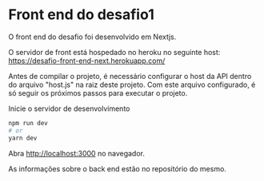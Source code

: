# Front end do desafio1

O front end do desafio foi desenvolvido em Nextjs.

O servidor de front está hospedado no heroku no seguinte host: https://desafio-front-end-next.herokuapp.com/

Antes de compilar o projeto, é necessário configurar o host da API dentro do arquivo "host.js" na raiz deste projeto.
Com este arquivo configurado, é só seguir os próximos passos para executar o projeto.


Inicie o servidor de desenvolvimento

```bash
npm run dev
# or
yarn dev
```

Abra [http://localhost:3000](http://localhost:3000) no navegador.

As informações sobre o back end estão no repositório do mesmo.
